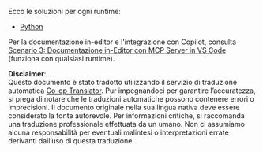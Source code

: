 <!--
CO_OP_TRANSLATOR_METADATA:
{
  "original_hash": "c8c1a74c74f6c2d42d511daf12d0b6c5",
  "translation_date": "2025-07-14T06:33:10+00:00",
  "source_file": "09-CaseStudy/docs-mcp/solution/README.md",
  "language_code": "it"
}
-->
Ecco le soluzioni per ogni runtime:
- [Python](./python/README.md)

Per la documentazione in-editor e l'integrazione con Copilot, consulta [Scenario 3: Documentazione in-Editor con MCP Server in VS Code](./scenario3/README.md) (funziona con qualsiasi runtime).

**Disclaimer**:  
Questo documento è stato tradotto utilizzando il servizio di traduzione automatica [Co-op Translator](https://github.com/Azure/co-op-translator). Pur impegnandoci per garantire l’accuratezza, si prega di notare che le traduzioni automatiche possono contenere errori o imprecisioni. Il documento originale nella sua lingua nativa deve essere considerato la fonte autorevole. Per informazioni critiche, si raccomanda una traduzione professionale effettuata da un umano. Non ci assumiamo alcuna responsabilità per eventuali malintesi o interpretazioni errate derivanti dall’uso di questa traduzione.